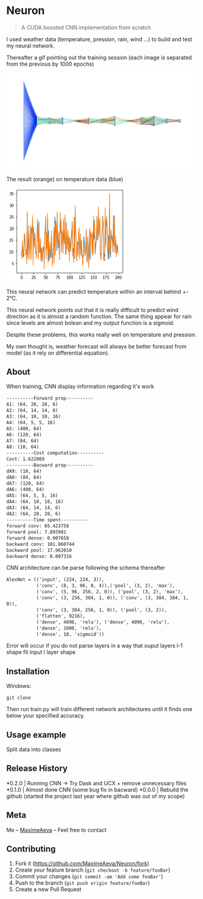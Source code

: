 # Neuron
> A CUDA boosted CNN implementation from scratch

I used weather data (temperature, pression, rain, wind ...) to build and test my neural network.

Thereafter a gif pointing out the training session (each image is separated from the previous by 1000 epochs)

![Hey!](https://github.com/MaximeAeva/Neuron/blob/master/res/hello.gif)

The result (orange) on temperature data (blue)

![Result!](https://github.com/MaximeAeva/Neuron/blob/master/res/solution.png)

This neural network can predict temperature within an interval behind +- 2°C.

This neural network points out that it is really difficult to predict wind direction as it is almost a random function.
The same thing appear for rain since levels are almost bolean and my output function is a sigmoid.

Despite these problems, this works really well on temperature and pression.

My own thought is, weather forecast will always be better forecast from model (as it rely on differential equation).

## About
When training, CNN display information regarding it's work
```console
----------Forward prop----------
A1: (64, 28, 28, 6)
A2: (64, 14, 14, 6)
A3: (64, 10, 10, 16)
A4: (64, 5, 5, 16)
A5: (400, 64)
A6: (120, 64)
A7: (84, 64)
A8: (10, 64)
----------Cost computation----------
Cost: 1.622069
----------Bacward prop----------
dA9: (10, 64)
dA8: (84, 64)
dA7: (120, 64)
dA6: (400, 64)
dA5: (64, 5, 5, 16)
dA4: (64, 10, 10, 16)
dA3: (64, 14, 14, 6)
dA2: (64, 28, 28, 6)
----------Time spent----------
forward conv: 65.423750
forward pool: 7.893981
forward dense: 0.007658
backward conv: 101.860744
backward pool: 17.962010
backward dense: 0.007316
```

CNN architecture can be parse following the schema thereafter
```console
AlexNet = (('input', (224, 224, 3)),
           ('conv', (8, 3, 96, 0, 4)),('pool', (3, 2), 'max'), 
           ('conv', (5, 96, 256, 2, 0)), ('pool', (3, 2), 'max'), 
           ('conv', (3, 256, 384, 1, 0)), ('conv', (3, 384, 384, 1, 0)), 
           ('conv', (3, 384, 256, 1, 0)), ('pool', (3, 2)), 
           ('flatten', 9216), 
           ('dense', 4096, 'relu'), ('dense', 4096, 'relu'),
           ('dense', 1000, 'relu'), 
           ('dense', 10, 'sigmoid'))
```
Error will occur if you do not parse layers in a way that ouput layers l-1 shape fit input l layer shape

## Installation
Windows:

```console
git clone
```
Then run train.py will train different network architectures until it finds one below your specified accuracy.

## Usage example

Split data into classes

## Release History

*0.2.0
|   Running CNN -> Try Dask and UCX + remove unnecessary files
*0.1.0
|   Almost done CNN (some bug fix in bacward)
*0.0.0
|   Rebuild the github (started the project last year where github was out of my scope)

## Meta

Me – [MaximeAeva](https://github.com/MaximeAeva) – Feel free to contact

## Contributing

1. Fork it (<https://github.com/MaximeAeva/Neuron/fork>)
2. Create your feature branch (`git checkout -b feature/fooBar`)
3. Commit your changes (`git commit -am 'Add some fooBar'`)
4. Push to the branch (`git push origin feature/fooBar`)
5. Create a new Pull Request
